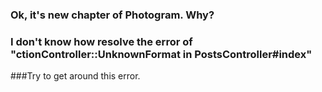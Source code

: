 ### Ok, it's new chapter of Photogram. Why?
### I don't know how resolve the error of "ctionController::UnknownFormat in PostsController#index"
###Try to get around this error.
